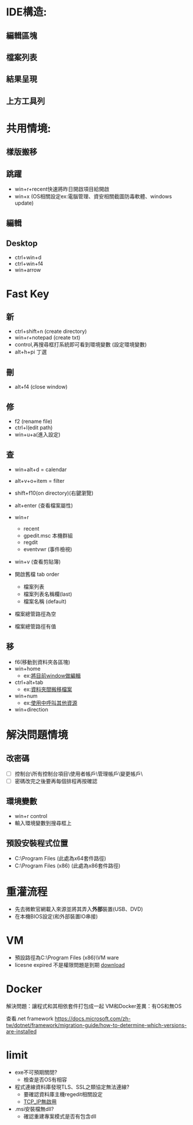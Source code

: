 # IDE構造:
## 編輯區塊
## 檔案列表
## 結果呈現
## 上方工具列
# 共用情境:
## 樣版搬移
## 跳躍
- win+r+recent快速將昨日開啟項目給開啟
- win+x (OS相關設定ex:電腦管理、資安相關截圖防毒軟體、windows update)
## 編輯



## Desktop
- ctrl+win+d
- ctrl+win+f4
- win+arrow


# Fast Key
## 新
- ctrl+shift+n (create directory)
- win+r+notepad (create txt)
- control,再搜尋框打系統即可看到環境變數 (設定環境變數)
- alt+h+pi 丁選
## 刪
- alt+f4 (close window)
## 修
- f2 (rename file)
- ctrl+l(edit path)
- win+u+a(進入設定) 
## 查
- win+alt+d = calendar
- alt+v+o+item = filter
- shift+f10(on directory)(右鍵瀏覽)
- alt+enter (查看檔案屬性)

- win+r
  - recent
  - gpedit.msc 本機群組
  - regdit
  - eventvwr (事件檢視)
- win+v (查看剪貼簿)
- 開啟舊檔 tab order
  - 檔案列表
  - 檔案列表名稱欄(last)
  - 檔案名稱 (default)
- 檔案總管路徑為空
- 檔案總管路徑有值 
## 移
- f6(移動到資料夾各區塊) 
- win+home
   - ex:[將目前window做編輯](######將目前window做編輯)
- ctrl+alt+tab
   - ex:[資料夾間搬移檔案](######資料夾間搬移檔案)
- win+num
  - ex:[使用中呼叫其他資源](######將目前window做編輯)
- win+direction


# 解決問題情境
## 改密碼
- [ ] 控制台\所有控制台項目\使用者帳戶\管理帳戶\變更帳戶\
- [ ] 密碼改完之後要再每個排程再按確認
## 環境變數
- win+r control
- 輸入環境變數到搜尋框上
## 預設安裝程式位置
- C:\Program Files (此處為x64套件路徑)
- C:\Program Files (x86) (此處為x86套件路徑)
# 重灌流程
- 先去微軟官網載入來源並將其弄入**外部**裝置(USB、DVD)
- 在本機BIOS設定(和外部裝置IO串接) 
# VM
- 預設路徑為C:\Program Files (x86)\VM ware
- licesne expired 不是權限問題是到期
[download](https://www.vmware.com/tw/products/workstation-player/workstation-player-evaluation.html)

# Docker
解決問題：讓程式和其相依套件打包成一起
VM和Docker差異：有OS和無OS

查看.net framework
https://docs.microsoft.com/zh-tw/dotnet/framework/migration-guide/how-to-determine-which-versions-are-installed

# limit
- exe不可預期關閉?
  - 檢查是否OS有相容
- 程式連線資料庫發現TLS、SSL之類協定無法連線?
  - 要確認資料庫主機regedit相關設定
  - [TCP_IP無啟用](https://ithelp.ithome.com.tw/questions/10189608)
- .msi安裝檔無dll?
  - 確認重建專案模式是否有包含dll
